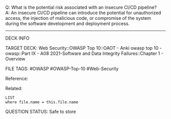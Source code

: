 Q: What is the potential risk associated with an insecure CI/CD pipeline?  
A: An insecure CI/CD pipeline can introduce the potential for unauthorized access, the injection of malicious code, or compromise of the system during the software development and deployment process.
<!--ID: 1697070649191-->

---

DECK INFO

TARGET DECK: Web Security::OWASP Top 10::OAOT - Anki owasp top 10 - owasp::Part IX - A08 2021-Software and Data Integrity Failures::Chapter 1 - Overview

FILE TAGS: #OWASP #OWASP-Top-10 #Web-Security

Reference:

Related:

```dataview
LIST
where file.name = this.file.name
```

QUESTION STATUS: Safe to store